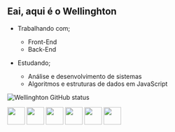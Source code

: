 ## Eai, aqui é o Wellinghton

- Trabalhando com;
  - Front-End
  - Back-End
  
- Estudando;
  - Análise e desenvolvimento de sistemas
  - Algoritmos e estruturas de dados em JavaScript
    
![Wellinghton GitHub status](https://github-readme-stats.vercel.app/api?username=kikeeufalo&show_icons=true&theme=dracula)

<div>
  <img width="40px" src="https://github.com/user-attachments/assets/d09bf1f7-3189-4279-9ec7-2f8d6272a6e4">
  <img width="40px" src="https://github.com/user-attachments/assets/94cb76ae-d8be-4cd2-bae2-904ead346450">
  <img width="40px" src="https://github.com/user-attachments/assets/d02353a8-9a9e-4c47-96eb-a2661b59116e">
  <img width="40px" src="https://github.com/user-attachments/assets/1eee316e-6c2b-4e62-9bd7-0eb11c3ea6f6"> 
  <img width="40px" src="https://github.com/user-attachments/assets/cb37b169-91ad-4c2d-b677-fa63a4fb9126">
  <img width="40px" src="https://cdn.icon-icons.com/icons2/3053/PNG/512/godot_macos_bigsur_icon_190137.png">
</div>

##
